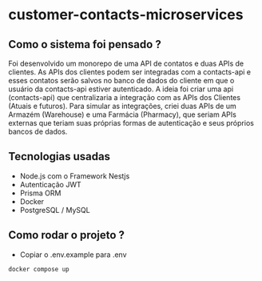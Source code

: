 # customer-contacts-microservices

## Como o sistema foi pensado ?
Foi desenvolvido um monorepo de uma API de contatos e duas APIs de clientes. As APIs dos clientes podem ser integradas com a contacts-api e esses contatos serão salvos no banco de dados do cliente em que o usuário da contacts-api estiver autenticado. A ideia foi criar uma api (contacts-api) que centralizaria a integração com as APIs dos Clientes (Atuais e futuros). Para simular as integrações, criei duas APIs de um Armazém (Warehouse) e uma Farmácia (Pharmacy), que seriam APIs externas que teriam suas próprias formas de autenticação e seus próprios bancos de dados.

## Tecnologias usadas
* Node.js com o Framework Nestjs
* Autenticação JWT  
* Prisma ORM
* Docker
* PostgreSQL / MySQL
## Como rodar o projeto ?

* Copiar o .env.example para .env

```bash
docker compose up
```